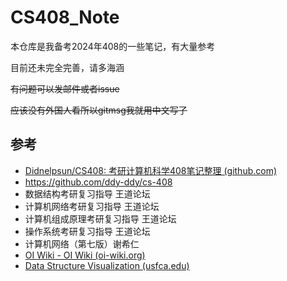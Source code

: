 # CS408_Note

本仓库是我备考2024年408的一些笔记，有大量参考

目前还未完全完善，请多海涵

~~有问题可以发邮件或者issue~~

~~应该没有外国人看所以gitmsg我就用中文写了~~

## 参考

+   [Didnelpsun/CS408: 考研计算机科学408笔记整理 (github.com)](https://github.com/Didnelpsun/CS408)
+   https://github.com/ddy-ddy/cs-408
+   数据结构考研复习指导 王道论坛
+   计算机网络考研复习指导 王道论坛
+   计算机组成原理考研复习指导 王道论坛
+   操作系统考研复习指导 王道论坛
+   计算机网络（第七版）谢希仁
+   [OI Wiki - OI Wiki (oi-wiki.org)](https://oi-wiki.org/)
+   [Data Structure Visualization (usfca.edu)](https://www.cs.usfca.edu/~galles/visualization/Algorithms.html)

